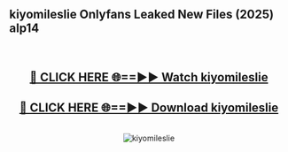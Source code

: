 <h2>kiyomileslie Onlyfans Leaked New Files (2025) alp14</h2>
<br>
<div align="center">
<h2><a href="https://mediafiles.top/kiyomileslie&ref=git" rel="nofollow">🔴 CLICK HERE 🌐==►► Watch kiyomileslie</a></h2>
<h2><a href="https://mediafiles.top/kiyomileslie&ref=git" rel="nofollow">🔴 CLICK HERE 🌐==►► Download kiyomileslie</a></h2>
<br>
<a href="https://mediafiles.top/kiyomileslie&ref=git" rel="nofollow" data-target="animated-image.originalLink"><img src="https://i.ibb.co.com/xMMVF88/686577567.gif" alt="kiyomileslie" style="max-width: 100%; display: inline-block;" data-target="animated-image.originalImage"></a>
</div>
<br>
<br>